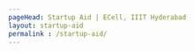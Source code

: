 ```yaml
---
pageHead: Startup Aid | ECell, IIIT Hyderabad
layout: startup-aid
permalink : /startup-aid/
---
```

